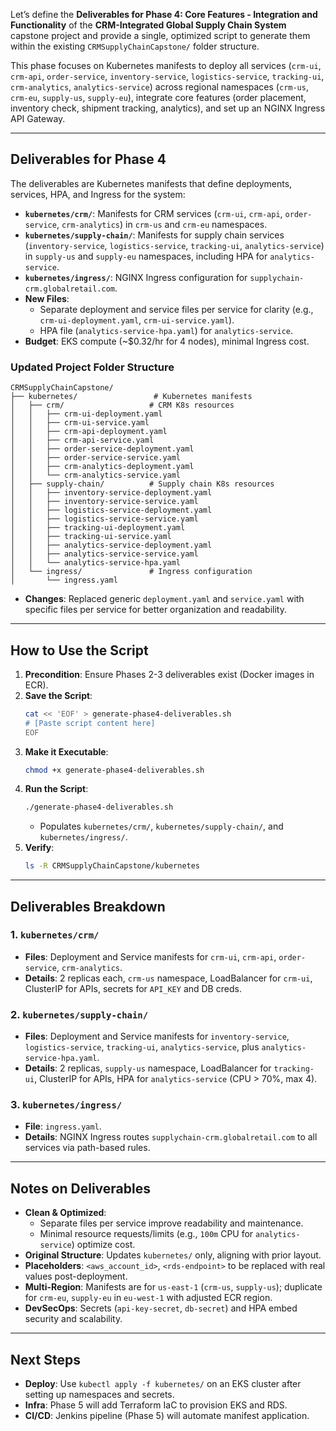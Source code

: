 Let’s define the **Deliverables for Phase 4: Core Features - Integration and Functionality** of the **CRM-Integrated Global Supply Chain System** capstone project and provide a single, optimized script to generate them within the existing `CRMSupplyChainCapstone/` folder structure. 

This phase focuses on Kubernetes manifests to deploy all services (`crm-ui`, `crm-api`, `order-service`, `inventory-service`, `logistics-service`, `tracking-ui`, `crm-analytics`, `analytics-service`) across regional namespaces (`crm-us`, `crm-eu`, `supply-us`, `supply-eu`), integrate core features (order placement, inventory check, shipment tracking, analytics), and set up an NGINX Ingress API Gateway. 

---

## Deliverables for Phase 4
The deliverables are Kubernetes manifests that define deployments, services, HPA, and Ingress for the system:
- **`kubernetes/crm/`**: Manifests for CRM services (`crm-ui`, `crm-api`, `order-service`, `crm-analytics`) in `crm-us` and `crm-eu` namespaces.
- **`kubernetes/supply-chain/`**: Manifests for supply chain services (`inventory-service`, `logistics-service`, `tracking-ui`, `analytics-service`) in `supply-us` and `supply-eu` namespaces, including HPA for `analytics-service`.
- **`kubernetes/ingress/`**: NGINX Ingress configuration for `supplychain-crm.globalretail.com`.
- **New Files**: 
  - Separate deployment and service files per service for clarity (e.g., `crm-ui-deployment.yaml`, `crm-ui-service.yaml`).
  - HPA file (`analytics-service-hpa.yaml`) for `analytics-service`.
- **Budget**: EKS compute (~$0.32/hr for 4 nodes), minimal Ingress cost.

### Updated Project Folder Structure
```
CRMSupplyChainCapstone/
├── kubernetes/                 # Kubernetes manifests
│   ├── crm/                   # CRM K8s resources
│   │   ├── crm-ui-deployment.yaml
│   │   ├── crm-ui-service.yaml
│   │   ├── crm-api-deployment.yaml
│   │   ├── crm-api-service.yaml
│   │   ├── order-service-deployment.yaml
│   │   ├── order-service-service.yaml
│   │   ├── crm-analytics-deployment.yaml
│   │   └── crm-analytics-service.yaml
│   ├── supply-chain/          # Supply chain K8s resources
│   │   ├── inventory-service-deployment.yaml
│   │   ├── inventory-service-service.yaml
│   │   ├── logistics-service-deployment.yaml
│   │   ├── logistics-service-service.yaml
│   │   ├── tracking-ui-deployment.yaml
│   │   ├── tracking-ui-service.yaml
│   │   ├── analytics-service-deployment.yaml
│   │   ├── analytics-service-service.yaml
│   │   └── analytics-service-hpa.yaml
│   └── ingress/               # Ingress configuration
│       └── ingress.yaml
```
- **Changes**: Replaced generic `deployment.yaml` and `service.yaml` with specific files per service for better organization and readability.

---

## How to Use the Script
1. **Precondition**: Ensure Phases 2-3 deliverables exist (Docker images in ECR).
2. **Save the Script**:
   ```bash
   cat << 'EOF' > generate-phase4-deliverables.sh
   # [Paste script content here]
   EOF
   ```
3. **Make it Executable**:
   ```bash
   chmod +x generate-phase4-deliverables.sh
   ```
4. **Run the Script**:
   ```bash
   ./generate-phase4-deliverables.sh
   ```
   - Populates `kubernetes/crm/`, `kubernetes/supply-chain/`, and `kubernetes/ingress/`.
5. **Verify**:
   ```bash
   ls -R CRMSupplyChainCapstone/kubernetes
   ```

---

## Deliverables Breakdown
### 1. `kubernetes/crm/`
- **Files**: Deployment and Service manifests for `crm-ui`, `crm-api`, `order-service`, `crm-analytics`.
- **Details**: 2 replicas each, `crm-us` namespace, LoadBalancer for `crm-ui`, ClusterIP for APIs, secrets for `API_KEY` and DB creds.

### 2. `kubernetes/supply-chain/`
- **Files**: Deployment and Service manifests for `inventory-service`, `logistics-service`, `tracking-ui`, `analytics-service`, plus `analytics-service-hpa.yaml`.
- **Details**: 2 replicas, `supply-us` namespace, LoadBalancer for `tracking-ui`, ClusterIP for APIs, HPA for `analytics-service` (CPU > 70%, max 4).

### 3. `kubernetes/ingress/`
- **File**: `ingress.yaml`.
- **Details**: NGINX Ingress routes `supplychain-crm.globalretail.com` to all services via path-based rules.

---

## Notes on Deliverables
- **Clean & Optimized**:
  - Separate files per service improve readability and maintenance.
  - Minimal resource requests/limits (e.g., `100m` CPU for `analytics-service`) optimize cost.
- **Original Structure**: Updates `kubernetes/` only, aligning with prior layout.
- **Placeholders**: `<aws_account_id>`, `<rds-endpoint>` to be replaced with real values post-deployment.
- **Multi-Region**: Manifests are for `us-east-1` (`crm-us`, `supply-us`); duplicate for `crm-eu`, `supply-eu` in `eu-west-1` with adjusted ECR region.
- **DevSecOps**: Secrets (`api-key-secret`, `db-secret`) and HPA embed security and scalability.

---

## Next Steps
- **Deploy**: Use `kubectl apply -f kubernetes/` on an EKS cluster after setting up namespaces and secrets.
- **Infra**: Phase 5 will add Terraform IaC to provision EKS and RDS.
- **CI/CD**: Jenkins pipeline (Phase 5) will automate manifest application.
